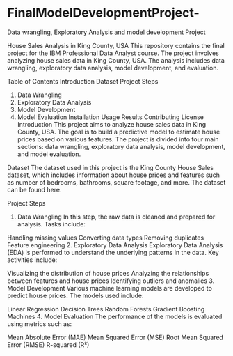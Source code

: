 # FinalModelDevelopmentProject-
Data wrangling, Exploratory Analysis and model development Project 

House Sales Analysis in King County, USA
This repository contains the final project for the IBM Professional Data Analyst course. The project involves analyzing house sales data in King County, USA. The analysis includes data wrangling, exploratory data analysis, model development, and evaluation.

Table of Contents
Introduction
Dataset
Project Steps
1. Data Wrangling
2. Exploratory Data Analysis
3. Model Development
4. Model Evaluation
Installation
Usage
Results
Contributing
License
Introduction
This project aims to analyze house sales data in King County, USA. The goal is to build a predictive model to estimate house prices based on various features. The project is divided into four main sections: data wrangling, exploratory data analysis, model development, and model evaluation.

Dataset
The dataset used in this project is the King County House Sales dataset, which includes information about house prices and features such as number of bedrooms, bathrooms, square footage, and more. The dataset can be found here.

Project Steps
1. Data Wrangling
In this step, the raw data is cleaned and prepared for analysis. Tasks include:

Handling missing values
Converting data types
Removing duplicates
Feature engineering
2. Exploratory Data Analysis
Exploratory Data Analysis (EDA) is performed to understand the underlying patterns in the data. Key activities include:

Visualizing the distribution of house prices
Analyzing the relationships between features and house prices
Identifying outliers and anomalies
3. Model Development
Various machine learning models are developed to predict house prices. The models used include:

Linear Regression
Decision Trees
Random Forests
Gradient Boosting Machines
4. Model Evaluation
The performance of the models is evaluated using metrics such as:

Mean Absolute Error (MAE)
Mean Squared Error (MSE)
Root Mean Squared Error (RMSE)
R-squared (R²)
